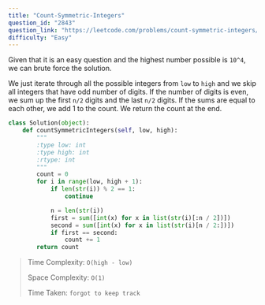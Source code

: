 ```yaml
---
title: "Count-Symmetric-Integers"
question_id: "2843"
question_link: "https://leetcode.com/problems/count-symmetric-integers/"
difficulty: "Easy"
---
```


Given that it is an easy question and the highest number possible is `10^4`, we can brute force the solution.

We just iterate through all the possible integers from `low` to `high` and we skip all integers that have odd number of digits. If the number of digits is even, we sum up the first `n/2` digits and the last `n/2` digits. If the sums are equal to each other, we add 1 to the count. We return the count at the end.

```python
class Solution(object):
    def countSymmetricIntegers(self, low, high):
        """
        :type low: int
        :type high: int
        :rtype: int
        """
        count = 0
        for i in range(low, high + 1):
            if len(str(i)) % 2 == 1:
                continue

            n = len(str(i))
            first = sum([int(x) for x in list(str(i)[:n / 2])])
            second = sum([int(x) for x in list(str(i)[n / 2:])])
            if first == second:
                count += 1
        return count
```

> Time Complexity: `O(high - low)`
>
> Space Complexity: `O(1)`
>
> Time Taken: `forgot to keep track`
